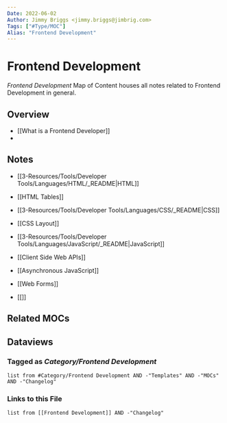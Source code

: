 ```yaml
---
Date: 2022-06-02
Author: Jimmy Briggs <jimmy.briggs@jimbrig.com>
Tags: ["#Type/MOC"]
Alias: "Frontend Development"
---
```


# Frontend Development

*Frontend Development* Map of Content houses all notes related to Frontend Development in general.

## Overview

- [[What is a Frontend Developer]]
- 

## Notes

- [[3-Resources/Tools/Developer Tools/Languages/HTML/_README|HTML]]
- [[HTML Tables]]
- [[3-Resources/Tools/Developer Tools/Languages/CSS/_README|CSS]]
- [[CSS Layout]]
- [[3-Resources/Tools/Developer Tools/Languages/JavaScript/_README|JavaScript]]
- [[Client Side Web APIs]]
- [[Asynchronous JavaScript]]

- [[Web Forms]]
- [[]]

## Related MOCs

## Dataviews

### Tagged as *Category/Frontend Development*

```dataview
list from #Category/Frontend Development AND -"Templates" AND -"MOCs" AND -"Changelog"
```

### Links to this File

```dataview
list from [[Frontend Development]] AND -"Changelog"
```